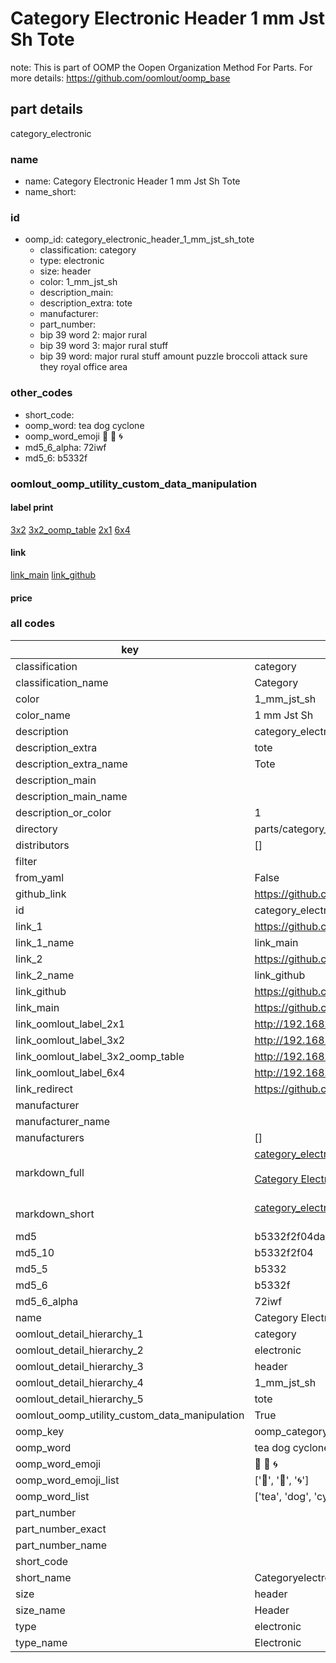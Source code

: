 # Category Electronic Header 1 mm Jst Sh Tote  

note: This is part of OOMP the Oopen Organization Method For Parts. For more details: https://github.com/oomlout/oomp_base

##  part details
  



category_electronic



### name
* name: Category Electronic Header 1 mm Jst Sh Tote
* name_short: 
### id
* oomp_id: category_electronic_header_1_mm_jst_sh_tote
  * classification: category
  * type: electronic
  * size: header
  * color: 1_mm_jst_sh
  * description_main: 
  * description_extra: tote
  * manufacturer: 
  * part_number: 
  * bip 39 word 2: major rural
  * bip 39 word 3: major rural stuff
  * bip 39 word: major rural stuff amount puzzle broccoli attack sure they royal office area

### other_codes
* short_code: 
* oomp_word: tea dog cyclone
* oomp_word_emoji :tea: :dog: :cyclone:
* md5_6_alpha: 72iwf
* md5_6: b5332f






### oomlout_oomp_utility_custom_data_manipulation
#### label print
[3x2](http://192.168.1.245:1112/?label=oomp%2072iwf)
[3x2_oomp_table](http://192.168.1.108:1112/?label=oomp%2072iwf)
[2x1](http://192.168.1.242:1112/?label=oomp%2072iwf)
[6x4](http://192.168.1.55:1112/?label=oomp%2072iwf)    

#### link

[link_main](https://github.com/oomlout/oomlout_oomp_version_1_messy/tree/main/parts/category_electronic_header_1_mm_jst_sh_tote) [link_github](https://github.com/oomlout/oomlout_oomp_version_1_messy/tree/main/parts/category_electronic_header_1_mm_jst_sh_tote)                             

#### price







### all codes 
| key | value |  
| --- | --- |  
| classification | category |  
| classification_name | Category |  
| color | 1_mm_jst_sh |  
| color_name | 1 mm Jst Sh |  
| description | category_electronic |  
| description_extra | tote |  
| description_extra_name | Tote |  
| description_main |  |  
| description_main_name |  |  
| description_or_color | 1  |  
| directory | parts/category_electronic_header_1_mm_jst_sh_tote |  
| distributors | [] |  
| filter |  |  
| from_yaml | False |  
| github_link | https://github.com/oomlout/oomlout_oomp_part_src/tree/main/parts/category_electronic_header_1_mm_jst_sh_tote |  
| id | category_electronic_header_1_mm_jst_sh_tote |  
| link_1 | https://github.com/oomlout/oomlout_oomp_version_1_messy/tree/main/parts/category_electronic_header_1_mm_jst_sh_tote |  
| link_1_name | link_main |  
| link_2 | https://github.com/oomlout/oomlout_oomp_version_1_messy/tree/main/parts/category_electronic_header_1_mm_jst_sh_tote |  
| link_2_name | link_github |  
| link_github | https://github.com/oomlout/oomlout_oomp_version_1_messy/tree/main/parts/category_electronic_header_1_mm_jst_sh_tote |  
| link_main | https://github.com/oomlout/oomlout_oomp_version_1_messy/tree/main/parts/category_electronic_header_1_mm_jst_sh_tote |  
| link_oomlout_label_2x1 | http://192.168.1.242:1112/?label=oomp%2072iwf |  
| link_oomlout_label_3x2 | http://192.168.1.245:1112/?label=oomp%2072iwf |  
| link_oomlout_label_3x2_oomp_table | http://192.168.1.108:1112/?label=oomp%2072iwf |  
| link_oomlout_label_6x4 | http://192.168.1.55:1112/?label=oomp%2072iwf |  
| link_redirect | https://github.com/oomlout/oomlout_oomp_version_1_messy/tree/main/parts/category_electronic_header_1_mm_jst_sh_tote |  
| manufacturer |  |  
| manufacturer_name |  |  
| manufacturers | [] |  
| markdown_full | [category_electronic_header_1_mm_jst_sh_tote](none)<br>[](none)<br>[Category Electronic Header 1 Mm Jst Sh Tote](none)<br><br> |  
| markdown_short | [category_electronic_header_1_mm_jst_sh_tote](none)<br><br> |  
| md5 | b5332f2f04da01cc71d77081af2f6433 |  
| md5_10 | b5332f2f04 |  
| md5_5 | b5332 |  
| md5_6 | b5332f |  
| md5_6_alpha | 72iwf |  
| name | Category Electronic Header 1 mm Jst Sh Tote |  
| oomlout_detail_hierarchy_1 | category |  
| oomlout_detail_hierarchy_2 | electronic |  
| oomlout_detail_hierarchy_3 | header |  
| oomlout_detail_hierarchy_4 | 1_mm_jst_sh |  
| oomlout_detail_hierarchy_5 | tote |  
| oomlout_oomp_utility_custom_data_manipulation | True |  
| oomp_key | oomp_category_electronic_header_1_mm_jst_sh_tote |  
| oomp_word | tea dog cyclone |  
| oomp_word_emoji | :tea: :dog: :cyclone: |  
| oomp_word_emoji_list | [':tea:', ':dog:', ':cyclone:'] |  
| oomp_word_list | ['tea', 'dog', 'cyclone'] |  
| part_number |  |  
| part_number_exact |  |  
| part_number_name |  |  
| short_code |  |  
| short_name | Categoryelectronic |  
| size | header |  
| size_name | Header |  
| type | electronic |  
| type_name | Electronic |  

